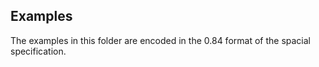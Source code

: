 ## Examples
The examples in this folder are encoded in the 0.84 format of the spacial specification. 